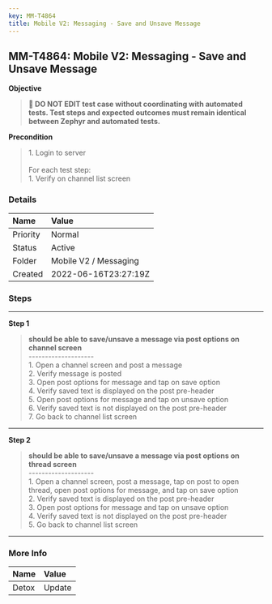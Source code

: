 ```yaml
---
key: MM-T4864
title: Mobile V2: Messaging - Save and Unsave Message
---
```


## MM-T4864: Mobile V2: Messaging - Save and Unsave Message

**Objective**

> <article><strong>🛑 DO NOT EDIT test case without coordinating with automated tests. Test steps and expected outcomes must remain identical between Zephyr and automated tests.</strong></article>

**Precondition**

> <article>1. Login to server<br /><br />For each test step:<br />1. Verify on channel list screen</article>

### Details

| Name     | Value                 |
| :------- | :-------------------- |
| Priority | Normal                |
| Status   | Active                |
| Folder   | Mobile V2 / Messaging |
| Created  | 2022-06-16T23:27:19Z  |

### Steps

<hr/>

**Step 1**

> <article><strong>should be able to save/unsave a message via post options on channel screen</strong><br />--------------------<br />1. Open a channel screen and post a message<br />2. Verify message is posted<br />3. Open post options for message and tap on save option<br />4. Verify saved text is displayed on the post pre-header<br />5. Open post options for message and tap on unsave option<br />6. Verify saved text is not displayed on the post pre-header<br />7. Go back to channel list screen</article>

<hr/>

**Step 2**

> <article><strong>should be able to save/unsave a message via post options on thread screen</strong><br />--------------------<br />1. Open a channel screen, post a message, tap on post to open thread, open post options for message, and tap on save option<br />2. Verify saved text is displayed on the post pre-header<br />3. Open post options for message and tap on unsave option<br />4. Verify saved text is not displayed on the post pre-header<br />5. Go back to channel list screen</article>

<hr/>

### More Info

| Name  | Value  |
| :---- | :----- |
| Detox | Update |
